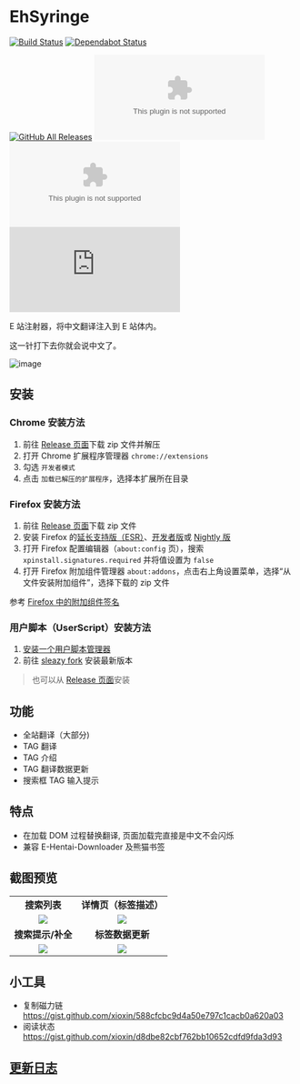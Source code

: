 # EhSyringe

[![Build Status](https://github.com/EhTagTranslation/EhSyringe/workflows/build/badge.svg)](https://github.com/EhTagTranslation/EhSyringe/actions)
[![Dependabot Status](https://api.dependabot.com/badges/status?host=github&repo=EhTagTranslation/EhSyringe)](https://dependabot.com)

[![GitHub All Releases](https://img.shields.io/github/downloads/EhTagTranslation/EhSyringe/total)](https://github.com/EhTagTranslation/EhSyringe/releases)
[![GitHub Releases (by Asset)](https://img.shields.io/github/downloads/EhTagTranslation/EhSyringe/latest/ehsyringe.chrome.zip)](https://github.com/EhTagTranslation/EhSyringe/releases/latest/download/ehsyringe.chrome.zip)
[![GitHub Releases (by Asset)](https://img.shields.io/github/downloads/EhTagTranslation/EhSyringe/latest/ehsyringe.firefox.zip)](https://github.com/EhTagTranslation/EhSyringe/releases/latest/download/ehsyringe.firefox.zip)
[![GitHub Releases (by Asset)](https://img.shields.io/github/downloads/EhTagTranslation/EhSyringe/latest/ehsyringe.user.js)](https://github.com/EhTagTranslation/EhSyringe/releases/latest/download/ehsyringe.user.js)

E 站注射器，将中文翻译注入到 E 站体内。

这一针打下去你就会说中文了。

![image](https://user-images.githubusercontent.com/5716100/62419351-be9d7400-b6b0-11e9-86d3-680436973176.png)

## 安装

### Chrome 安装方法

1. 前往 [Release 页面](https://github.com/EhTagTranslation/EhSyringe/releases)下载 zip 文件并解压
2. 打开 Chrome 扩展程序管理器 `chrome://extensions`
3. 勾选 `开发者模式`
4. 点击 `加载已解压的扩展程序`，选择本扩展所在目录

### Firefox 安装方法

1. 前往 [Release 页面](https://github.com/EhTagTranslation/EhSyringe/releases)下载 zip 文件
2. 安装 Firefox 的[延长支持版（ESR）](//www.mozilla.org/firefox/organizations/)、[开发者版](//www.mozilla.org/firefox/developer/)或 [Nightly 版](//nightly.mozilla.org/)
3. 打开 Firefox 配置编辑器（`about:config` 页），搜索 `xpinstall.signatures.required` 并将值设置为 `false`
4. 打开 Firefox 附加组件管理器 `about:addons`，点击右上角设置菜单，选择“从文件安装附加组件”，选择下载的 zip 文件

参考 [Firefox 中的附加组件签名](//support.mozilla.org/kb/add-ons-signing-firefox#w_dalioucllleeyzgaauoeoeoakekikakneojdeeniko)

### 用户脚本（UserScript）安装方法

1. [安装一个用户脚本管理器](https://sleazyfork.org/zh-CN/help/installing-user-scripts)
2. 前往 [sleazy fork](https://sleazyfork.org/zh-CN/scripts/407833-ehsyringe) 安装最新版本

> 也可以从 [Release 页面](https://github.com/EhTagTranslation/EhSyringe/releases)安装

## 功能

-   全站翻译（大部分)
-   TAG 翻译
-   TAG 介绍
-   TAG 翻译数据更新
-   搜索框 TAG 输入提示

## 特点

-   在加载 DOM 过程替换翻译, 页面加载完直接是中文不会闪烁
-   兼容 E-Hentai-Downloader 及熊猫书签

## 截图预览

<table style="font-weight: bold; text-align: center;">
    <tr>
        <td><strong>搜索列表</strong></td>
        <td><strong>详情页（标签描述）</strong></td>
    </tr>
    <tr>
        <td><img src="https://i.loli.net/2019/08/09/5MPFwd7aOsvqJXb.png"></td>
        <td><img src="https://user-images.githubusercontent.com/13471233/88816673-397b6b00-d1ef-11ea-8744-3367023fa7fb.png"></td>
    </tr>
    <tr>
        <td><strong>搜索提示/补全</strong></td>
        <td><strong>标签数据更新</strong></td>
    </tr>
    <tr>
        <td><img src="https://user-images.githubusercontent.com/5716100/60812493-310b5900-a1c4-11e9-85f7-1d4212765156.gif"></td>
        <td><img src="https://user-images.githubusercontent.com/5716100/62783460-10019500-baef-11e9-8368-a48fa40dc47d.gif"></td>
    </tr>
</table>

## 小工具

-   复制磁力链 <https://gist.github.com/xioxin/588cfcbc9d4a50e797c1cacb0a620a03>
-   阅读状态 <https://gist.github.com/xioxin/d8dbe82cbf762bb10652cdfd9fda3d93>

## [更新日志](https://github.com/EhTagTranslation/EhSyringe/blob/master/CHANGELOG.md)
